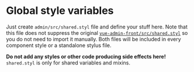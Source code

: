 # Global style variables

Just create `admin/src/shared.styl` file and define your stuff here.
Note that this file does not suppress the original [`vue-admin-front/src/shared.styl`](https://github.com/mrTimofey/vue-admin/blob/master/src/shared.styl) so you do not need to import it manually.
Both files will be included in every component style or a standalone stylus file.

**Do not add any styles or other code producing side effects here!**
`shared.styl` is only for shared variables and mixins.